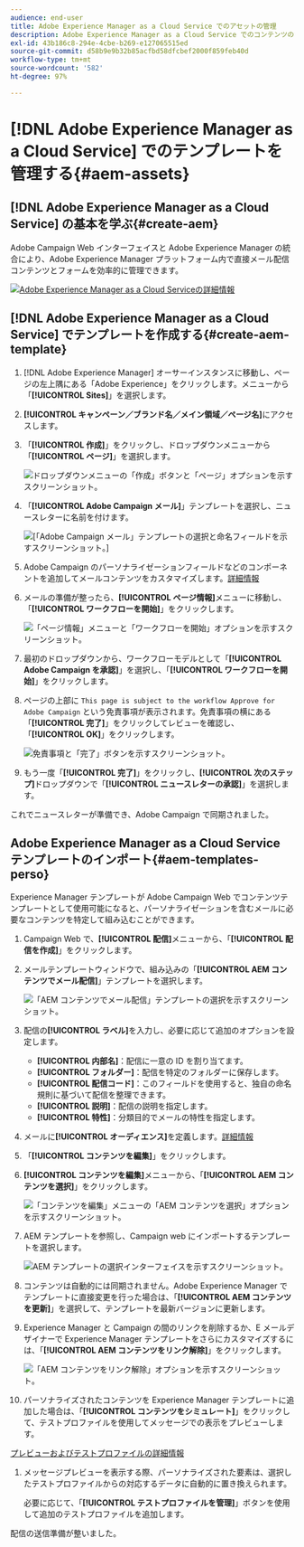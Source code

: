 ```yaml
---
audience: end-user
title: Adobe Experience Manager as a Cloud Service でのアセットの管理
description: Adobe Experience Manager as a Cloud Service でのコンテンツの管理方法について説明します
exl-id: 43b186c8-294e-4cbe-b269-e127065515ed
source-git-commit: d58b9e9b32b85acfbd58dfcbef2000f859feb40d
workflow-type: tm+mt
source-wordcount: '582'
ht-degree: 97%

---
```


# [!DNL Adobe Experience Manager as a Cloud Service] でのテンプレートを管理する{#aem-assets}

## [!DNL Adobe Experience Manager as a Cloud Service] の基本を学ぶ{#create-aem}

Adobe Campaign Web インターフェイスと Adobe Experience Manager の統合により、Adobe Experience Manager プラットフォーム内で直接メール配信コンテンツとフォームを効率的に管理できます。

![](assets/do-not-localize/book.png)[Adobe Experience Manager as a Cloud Serviceの詳細情報 ](https://experienceleague.adobe.com/docs/experience-manager-cloud-service/content/sites/authoring/getting-started/quick-start.html?lang=ja)

## [!DNL Adobe Experience Manager as a Cloud Service] でテンプレートを作成する{#create-aem-template}

1. [!DNL Adobe Experience Manager] オーサーインスタンスに移動し、ページの左上隅にある「Adobe Experience」をクリックします。メニューから「**[!UICONTROL Sites]**」を選択します。

1. **[!UICONTROL キャンペーン／ブランド名／メイン領域／ページ名]**&#x200B;にアクセスします。

1. 「**[!UICONTROL 作成]**」をクリックし、ドロップダウンメニューから「**[!UICONTROL ページ]**」を選択します。

   ![ドロップダウンメニューの「作成」ボタンと「ページ」オプションを示すスクリーンショット。](assets/aem_1.png)

1. 「**[!UICONTROL Adobe Campaign メール]**」テンプレートを選択し、ニュースレターに名前を付けます。

   ![[「Adobe Campaign メール」テンプレートの選択と命名フィールドを示すスクリーンショット。]](assets/aem_2.png)

1. Adobe Campaign のパーソナライゼーションフィールドなどのコンポーネントを追加してメールコンテンツをカスタマイズします。[詳細情報](https://experienceleague.adobe.com/docs/experience-manager-65/content/sites/authoring/aem-adobe-campaign/campaign.html?lang=ja#editing-email-content)

1. メールの準備が整ったら、**[!UICONTROL ページ情報]**&#x200B;メニューに移動し、「**[!UICONTROL ワークフローを開始]**」をクリックします。

   ![「ページ情報」メニューと「ワークフローを開始」オプションを示すスクリーンショット。](assets/aem_3.png)

1. 最初のドロップダウンから、ワークフローモデルとして「**[!UICONTROL Adobe Campaign を承認]**」を選択し、「**[!UICONTROL ワークフローを開始]**」をクリックします。

1. ページの上部に `This page is subject to the workflow Approve for Adobe Campaign` という免責事項が表示されます。免責事項の横にある「**[!UICONTROL 完了]**」をクリックしてレビューを確認し、「**[!UICONTROL OK]**」をクリックします。

   ![ 免責事項と「完了」ボタンを示すスクリーンショット。](assets/aem_4.png)

1. もう一度「**[!UICONTROL 完了]**」をクリックし、**[!UICONTROL 次のステップ]**&#x200B;ドロップダウンで「**[!UICONTROL ニュースレターの承認]**」を選択します。

これでニュースレターが準備でき、Adobe Campaign で同期されました。

## Adobe Experience Manager as a Cloud Service テンプレートのインポート{#aem-templates-perso}

Experience Manager テンプレートが Adobe Campaign Web でコンテンツテンプレートとして使用可能になると、パーソナライゼーションを含むメールに必要なコンテンツを特定して組み込むことができます。

1. Campaign Web で、**[!UICONTROL 配信]**&#x200B;メニューから、「**[!UICONTROL 配信を作成]**」をクリックします。

1. メールテンプレートウィンドウで、組み込みの「**[!UICONTROL AEM コンテンツでメール配信]**」テンプレートを選択します。

   ![「AEM コンテンツでメール配信」テンプレートの選択を示すスクリーンショット。](assets/aem_5.png)

1. 配信の&#x200B;**[!UICONTROL ラベル]**&#x200B;を入力し、必要に応じて追加のオプションを設定します。

   * **[!UICONTROL 内部名]**：配信に一意の ID を割り当てます。
   * **[!UICONTROL フォルダー]**：配信を特定のフォルダーに保存します。
   * **[!UICONTROL 配信コード]**：このフィールドを使用すると、独自の命名規則に基づいて配信を整理できます。
   * **[!UICONTROL 説明]**：配信の説明を指定します。
   * **[!UICONTROL 特性]**：分類目的でメールの特性を指定します。

1. メールに&#x200B;**[!UICONTROL オーディエンス]**&#x200B;を定義します。[詳細情報](../email/create-email.md#define-audience)

1. 「**[!UICONTROL コンテンツを編集]**」をクリックします。

1. **[!UICONTROL コンテンツを編集]**&#x200B;メニューから、「**[!UICONTROL AEM コンテンツを選択]**」をクリックします。

   ![「コンテンツを編集」メニューの「AEM コンテンツを選択」オプションを示すスクリーンショット。](assets/aem_6.png)

1. AEM テンプレートを参照し、Campaign web にインポートするテンプレートを選択します。

   ![AEM テンプレートの選択インターフェイスを示すスクリーンショット。](assets/aem_8.png)

1. コンテンツは自動的には同期されません。Adobe Experience Manager でテンプレートに直接変更を行った場合は、「**[!UICONTROL AEM コンテンツを更新]**」を選択して、テンプレートを最新バージョンに更新します。

1. Experience Manager と Campaign の間のリンクを削除するか、E メールデザイナーで Experience Manager テンプレートをさらにカスタマイズするには、「**[!UICONTROL AEM コンテンツをリンク解除]**」をクリックします。

   ![「AEM コンテンツをリンク解除」オプションを示すスクリーンショット。](assets/aem_9.png)

1. パーソナライズされたコンテンツを Experience Manager テンプレートに追加した場合は、「**[!UICONTROL コンテンツをシミュレート]**」をクリックして、テストプロファイルを使用してメッセージでの表示をプレビューします。

[プレビューおよびテストプロファイルの詳細情報](../preview-test/preview-content.md)

1. メッセージプレビューを表示する際、パーソナライズされた要素は、選択したテストプロファイルからの対応するデータに自動的に置き換えられます。

   必要に応じて、「**[!UICONTROL テストプロファイルを管理]**」ボタンを使用して追加のテストプロファイルを追加します。

配信の送信準備が整いました。